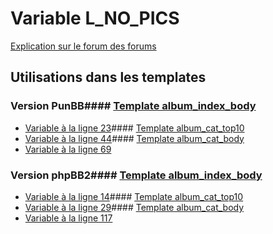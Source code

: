 # Variable L_NO_PICS
[Explication sur le forum des forums](http://forum.forumactif.com/t294113-listing-des-variables#L_NO_PICS)
## Utilisations dans les templates
### Version PunBB#### [Template album_index_body](punbb/album_index_body.md)
* [Variable à la ligne 23](../punbb/album_index_body.tpl#L23)#### [Template album_cat_top10](punbb/album_cat_top10.md)
* [Variable à la ligne 44](../punbb/album_cat_top10.tpl#L44)#### [Template album_cat_body](punbb/album_cat_body.md)
* [Variable à la ligne 69](../punbb/album_cat_body.tpl#L69)
### Version phpBB2#### [Template album_index_body](subsilver/album_index_body.md)
* [Variable à la ligne 14](../subsilver/album_index_body.tpl#L14)#### [Template album_cat_top10](subsilver/album_cat_top10.md)
* [Variable à la ligne 29](../subsilver/album_cat_top10.tpl#L29)#### [Template album_cat_body](subsilver/album_cat_body.md)
* [Variable à la ligne 117](../subsilver/album_cat_body.tpl#L117)
